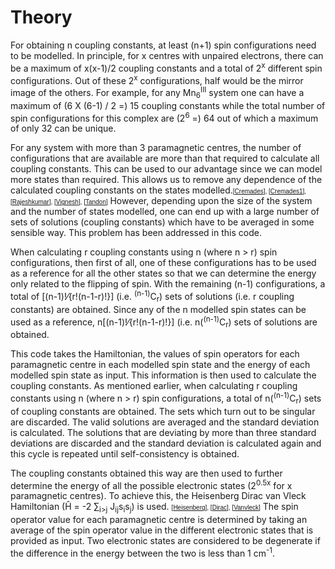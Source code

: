 <html><head></head><body>
<h1>Theory</h1>

<p></p>

<p>For obtaining n coupling constants, at least (n+1) spin configurations need to be modelled. 
In principle, for x centres with unpaired electrons, there can be a maximum of x(x-1)/2 coupling constants and a total of 2<sup>x</sup> different spin configurations. 
Out of these 2<sup>x</sup> configurations, half would be the mirror image of the others. 
For example, for any Mn<sub>6</sub><sup>III</sup> system one can have a maximum of (6 X (6-1) / 2 =) 15 coupling constants while the total number of spin 
configurations for this complex are (2<sup>6</sup> =) 64 out of which a maximum of only 32 can be unique. </p>

<p>For any system with more than 3 paramagnetic centres, the number of configurations that are available are more than 
that required to calculate all coupling constants. This can be used to our advantage since we can model more states than required. 
This allows us to remove any dependence of the calculated coupling constants on the states modelled.<font face="Arial, Helvetica, sans-serif" size="-2">[<a href="refs#Cremades" class="showTip Cremades">Cremades</a>], [<a href="refs#Cremades1" class="showTip Cremades">Cremades1</a>], [<a href="refs#Rajeshkumar" class="showTip Rajeshkumar">Rajeshkumar</a>], [<a href="refs#Vignesh" class="showTip Vignesh">Vignesh</a>], [<a href="refs#Tandon" class="showTip Tandon">Tandon</a>]</font>  
However, depending upon the size of the system and the number of states modelled, one can end up with a large number of sets of 
solutions (coupling constants) which have to be averaged in some sensible way. 
This problem has been addressed in this code.</p>


<p>When calculating r coupling constants using n (where n > r) spin configurations, then first of all, one of these configurations has 
to be used as a reference for all the other states so that we can determine the energy only related to the flipping of spin. 
With the remaining (n-1) configurations, a total of [(n-1)!⁄{r!(n-1-r)!}] (i.e. <sup>(n-1)</sup>C<sub>r</sub>) sets of solutions (i.e. r coupling constants) are obtained. 
Since any of the n modelled spin states can be used as a reference, n[(n-1)!⁄{r!(n-1-r)!}] (i.e. n(<sup>(n-1)</sup>C<sub>r</sub>) sets of solutions are obtained.</p>

<p>This code takes the Hamiltonian, the values of spin operators for each paramagnetic centre in each modelled spin state and the energy 
of each modelled spin state as input. This information is then used to calculate the coupling constants. 
As mentioned earlier, when calculating r coupling constants using n (where n > r) spin configurations, a total of n(<sup>(n-1)</sup>C<sub>r</sub>) sets of 
coupling constants are obtained. The sets which turn out to be singular are discarded. The valid solutions are averaged and the standard deviation is calculated. 
The solutions that are deviating by more than three standard deviations are discarded and the standard deviation is calculated again and this cycle is 
repeated until self-consistency is obtained. </p>


<p>The coupling constants obtained this way are then used to further determine the energy of all the possible electronic states (2<sup>0.5x</sup> for 
x paramagnetic centres). To achieve this, the Heisenberg Dirac van Vleck Hamiltonian (H&#770 = -2 &sum;<sub>i>j</sub> J<sub>ij</sub>s<sub>i</sub>s<sub>j</sub>) is used.
<font face="Arial, Helvetica, sans-serif" size="-2">[<a href="refs#Heisenberg" class="showTip Heisenberg">Heisenberg</a>], [<a href="refs#Dirac" 
class="showTip Dirac">Dirac</a>], [<a href="refs#Vanvleck" class="showTip Vanvleck">Vanvleck</a>]</font>  
The spin operator value for each paramagnetic centre is determined by taking an average of the spin operator value in the different electronic states that 
is provided as input. Two electronic states are considered to be degenerate if the difference in the energy between the two is less than 1 cm<sup>-1</sup>.</p>


</body></html>
